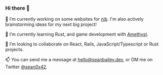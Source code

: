 ### Hi there 👋

<!--
**sean0x42/sean0x42** is a ✨ _special_ ✨ repository because its `README.md` (this file) appears on your GitHub profile.

Here are some ideas to get you started:
-->
🔭 I’m currently working on some websites for [nib](https://www.nib.com.au/). I'm also actively brainstorming ideas for my next big project!

🌱 I’m currently learning Rust, and game development with [Amethyst](https://amethyst.rs/).

👯 I’m looking to collaborate on React, Rails, JavaScript/Typescript or Rust projects.

📫 You can send me a message at <hello@seanbailey.dev>, or DM me on Twitter [@sean0x42](https://twitter.com/sean0x42).
